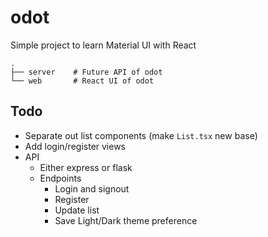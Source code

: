 # odot
Simple project to learn Material UI with React

```
.
├── server    # Future API of odot
└── web       # React UI of odot
```

## Todo
- Separate out list components (make `List.tsx` new base)
- Add login/register views
- API
  - Either express or flask
  - Endpoints
    - Login and signout
    - Register
    - Update list
    - Save Light/Dark theme preference
